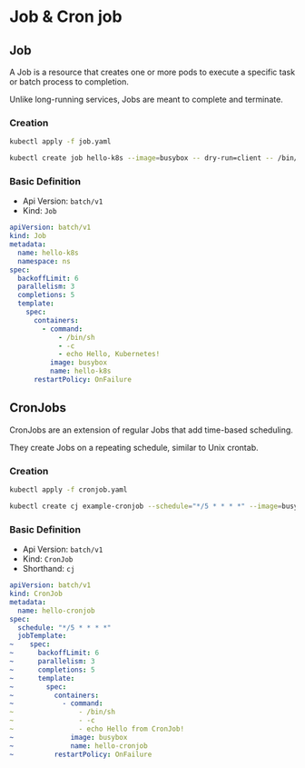# Job & Cron job

## Job

A Job is a resource that creates one or more pods to execute a specific task or batch process to completion.

Unlike long-running services, Jobs are meant to complete and terminate.

### Creation

```bash
kubectl apply -f job.yaml
```

```bash
kubectl create job hello-k8s --image=busybox -- dry-run=client -- /bin/sh -c "echo Hello, Kubernetes!"
```

### Basic Definition

- Api Version: `batch/v1`
- Kind: `Job`

```yaml
apiVersion: batch/v1
kind: Job
metadata:
  name: hello-k8s
  namespace: ns
spec:
  backoffLimit: 6
  parallelism: 3
  completions: 5
  template:
    spec:
      containers:
        - command:
            - /bin/sh
            - -c
            - echo Hello, Kubernetes!
          image: busybox
          name: hello-k8s
      restartPolicy: OnFailure
```

## CronJobs

CronJobs are an extension of regular Jobs that add time-based scheduling.

They create Jobs on a repeating schedule, similar to Unix crontab.

### Creation

```bash
kubectl apply -f cronjob.yaml
```

```bash
kubectl create cj example-cronjob --schedule="*/5 * * * *" --image=busybox -- /bin/sh -c "echo Hello from CronJob!" --dry-run=client
```

### Basic Definition

- Api Version: `batch/v1`
- Kind: `CronJob`
- Shorthand: `cj`

```yaml
apiVersion: batch/v1
kind: CronJob
metadata:
  name: hello-cronjob
spec:
  schedule: "*/5 * * * *"
  jobTemplate:
~    spec:
~      backoffLimit: 6
~      parallelism: 3
~      completions: 5
~      template:
~        spec:
~          containers:
~            - command:
~                - /bin/sh
~                - -c
~                - echo Hello from CronJob!
~              image: busybox
~              name: hello-cronjob
~          restartPolicy: OnFailure
```
